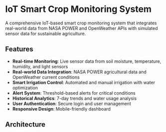 # IoT Smart Crop Monitoring System

A comprehensive IoT-based smart crop monitoring system that integrates real-world data from NASA POWER and OpenWeather APIs with simulated sensor data for sustainable agriculture.

## Features

- **Real-time Monitoring**: Live sensor data from soil moisture, temperature, humidity, and light sensors
- **Real-world Data Integration**: NASA POWER agricultural data and OpenWeather current conditions
- **Smart Irrigation Control**: Automated and manual irrigation with water optimization
- **Alert System**: Threshold-based alerts for critical conditions
- **Historical Analytics**: 7-day trends and water usage analysis
- **User Authentication**: Secure login and user management
- **Responsive Design**: Mobile-friendly dashboard

## Architecture